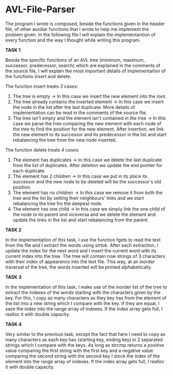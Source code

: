 # AVL-File-Parser

The program I wrote is composed, beside the functions given in the header file,
of other auxiliar functions that I wrote to help me implement the problem given.
In the following file I will explain the implementantion of every function and
the way I thought while writing this program.



**TASK 1**

Beside the specific functions of an AVL tree (minimum, maximum, successor,
predecessor, search) which are explained in the comments of the source file, I
will explain the most important details of implementation of the functions
insert and delete.


The function insert treats *3 cases*:
1. The tree is empty -> In this case we insert the new element into the root.
2. The tree already contains the inserted element -> In this case we insert the
node in the list after the last duplicate. More details of implementation can
be read in the comments of the source file.
3. The tree isn't empty and the element isn't contained in the tree -> In this
case we parse the tree comparing the new element with each node of the tree to
find the position for the new element. After insertion, we link the new
element to its successor and its predecessor in the list and start rebalancing
the tree from the new node inserted.


The function delete treats *4 cases*:
1. The element has duplicates -> In this case we delete the last duplicate from
the list of duplicates. After deletion we update the end pointer for each
duplicate.
2. The element has 2 children -> In this case we put in its place its successor
and the new node to be deleted will be the successor's old position.
3. The element has no children -> In this case we remove it from both the tree
and the list by setting their neighbours' links and we start rebalancing the
tree fro the deepest node.
4. The element has one child -> In this case we simply 
link the one child of the node to its parent and viceversa and we delete the 
element and update the links in the list and start rebalancing from the parent.



**TASK 2**

In the implementation of this task, I use the function fgets to read the text
from the file and I extract the words using strtok. After each extraction, I
update the index for the next word and I insert the current word with its
current index into the tree. The tree will contain now strings of 3 characters
with their index of appearence into the text file. This way, at an inorder
traversal of the tree, the words inserted will be printed alphabetically.



**TASK 3**

In the implementation of this task, I make use of the inorder list of the tree
to extract the indexes of the words starting with the characters given by the
key. For this, I copy as many characters as they key has from the element of
the list into a new string which I compare with the key. If they are equal, I
save the index into the range array of indexes. If the index array gets full,
I realloc it with double capacity.



**TASK 4**

Very similar to the previous task, except the fact that here I need to copy as
many characters as each key has (starting key, ending key) in 2 separated
strings which I compare with the keys. As long as strcmp returns a positive
value comparing the first string with the first key and a negative value
comparing the second string with the second key I stock the index of the element
into the range array of indexes. If the index array gets full, I realloc it
with double capacity.
